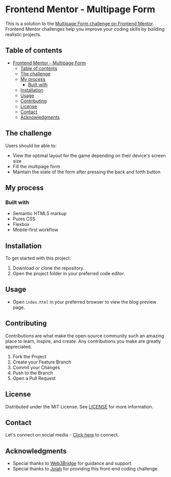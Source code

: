 

# Frontend Mentor - Multipage Form

This is a solution to the [Multipage Form challenge on Frontend Mentor](https://www.frontendmentor.io/challenges/multistep-form-YVAnSdqQBJ). Frontend Mentor challenges help you improve your coding skills by building realistic projects. 

## Table of contents

- [Frontend Mentor - Multipage Form](#frontend-mentor---multipage-form)
  - [Table of contents](#table-of-contents)
  - [The challenge](#the-challenge)
  - [My process](#my-process)
    - [Built with](#built-with)
  - [Installation](#installation)
  - [Usage](#usage)
  - [Contributing](#contributing)
  - [License](#license)
  - [Contact](#contact)
  - [Acknowledgments](#acknowledgments)


## The challenge

Users should be able to:

- View the optimal layout for the game depending on their device's screen size
- Fill the multipage form
- Maintain the state of the form after pressing the back and forth button

## My process

### Built with

- Semantic HTML5 markup
- Pures CSS
- Flexbox
- Mobile-first workflow

## Installation

To get started with this project:

1. Download or clone the repository.
2. Open the project folder in your preferred code editor.

## Usage

- Open `index.html` in your preferred browser to view the blog preview page.

## Contributing

Contributions are what make the open-source community such an amazing place to learn, inspire, and create. Any contributions you make are greatly appreciated.

1. Fork the Project
2. Create your Feature Branch
3. Commit your Changes
4. Push to the Branch
5. Open a Pull Request

## License

Distributed under the MIT License. See [LICENSE]() for more information.

## Contact

Let's connect on social media - [Click here](https://nudarmediaworld.github.io/Web3Bridge-Assignment-4--Social-Links-Profile/) to connect.

## Acknowledgments

- Special thanks to [Web3Bridge](https://www.web3bridgeafrica.com/) for guidance and support.
- Special thanks to [Jolah](#) for providing this front-end coding challenge.
